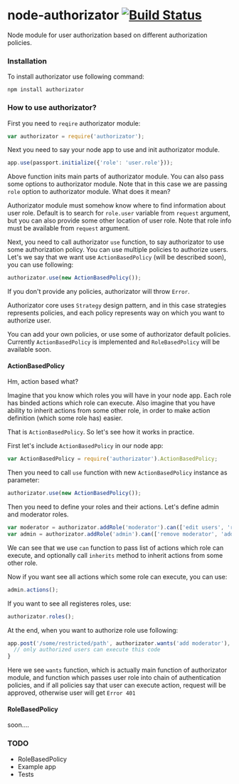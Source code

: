 node-authorizator [![Build Status](https://travis-ci.org/ivpusic/node-authorizator.png?branch=master)](https://travis-ci.org/ivpusic/node-authorizator)
=================

Node module for user authorization based on different authorization policies.

### Installation

To install authorizator use following command:

```Shell
npm install authorizator
```

### How to use authorizator?

First you need to ``reqire`` authorizator module:

```JavaScript
var authorizator = require('authorizator');
```

Next you need to say your node app to use and init authorizator module.

```JavaScript
app.use(passport.initialize({'role': 'user.role'}));
```

Above function inits main parts of authorizator module. You can also pass some options to authorizator module.
Note that in this case we are passing ``role`` option to authorizator module. What does it mean?


Authorizator module must somehow know where to find information about user role. Default is to search for ``role.user``
variable from ``request`` argument, but you can also provide some other location of user role. Note that role info
must be available from ``request`` argument. 


Next, you need to call authorizator ``use`` function, to say authorizator to use some authorization policy.
You can use multiple policies to authorize users. 
Let's we say that we want use ``ActionBasedPolicy`` (will be described soon), you can use following:
```JavaScript
authorizator.use(new ActionBasedPolicy()); 
```

If you don't provide any policies, authorizator will throw ``Error``.

Authorizator core uses ``Strategy`` design pattern, and in this case strategies represents policies, 
and each policy represents way on which you want to authorize user.


You can add your own policies, or use some of authorizator default policies. 
Currently ``ActionBasedPolicy`` is implemented and ``RoleBasedPolicy`` will be available soon.

#### ActionBasedPolicy

Hm, action based what? 

Imagine that you know which roles you will have in your node app. Each role has binded actions which role can execute.
Also imagine that you have ability to inherit actions from some other role, in order to make action definition (which some role has) easier.

That is ``ActionBasedPolicy``. So let's see how it works in practice.

First let's include ``ActionBasedPolicy`` in our node app:

```JavaScript
var ActionBasedPolicy = require('authorizator').ActionBasedPolicy;
```
Then you need to call ``use`` function with new ``ActionBasedPolicy`` instance as parameter:
```JavaScript
authorizator.use(new ActionBasedPolicy()); 
```

Then you need to define your roles and their actions. Let's define admin and moderator roles.

```JavaScript
var moderator = authorizator.addRole('moderator').can(['edit users', 'remove users']);
var admin = authorizator.addRole('admin').can(['remove moderator', 'add moderator']).inherits('moderator');
```

We can see that we use ``can`` function to pass list of actions which role can execute, and optionally call 
``inherits`` method to inherit actions from some other role.

Now if you want see all actions which some role can execute, you can use:
```JavaScript
admin.actions();
```
If you want to see all registeres roles, use:
```JavaScript
authorizator.roles();
```
At the end, when you want to authorize role use following:

```JavaScript
app.post('/some/restricted/path', authorizator.wants('add moderator'), function (req, res) { 
  // only authorized users can execute this code 
}
```
Here we see ``wants`` function, which is actually main function of authorizator module, and function which passes user role
into chain of authentication policies, and if all policies say that user can execute action, request will be approved,
otherwise user will get ``Error 401``

#### RoleBasedPolicy

soon....

### TODO
- RoleBasedPolicy
- Example app
- Tests
